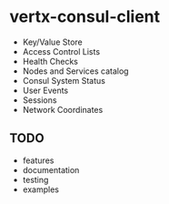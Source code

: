 # vertx-consul-client

- Key/Value Store
- Access Control Lists
- Health Checks
- Nodes and Services catalog
- Consul System Status
- User Events
- Sessions
- Network Coordinates

## TODO
- features
- documentation
- testing
- examples
